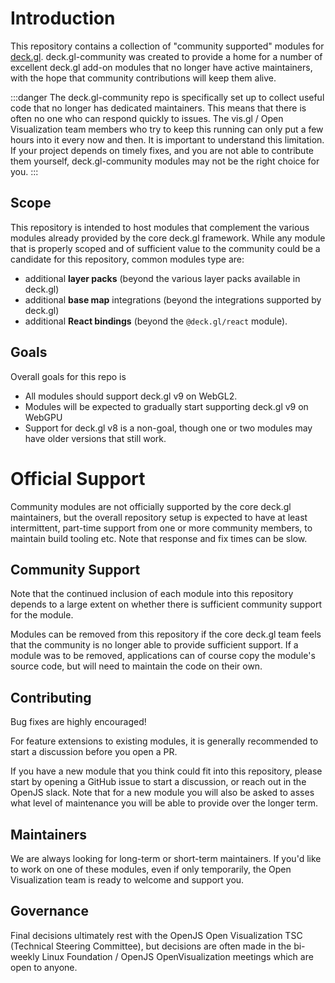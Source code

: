 # Introduction

This repository contains a collection of "community supported" modules for [deck.gl](https://deck.gl).
deck.gl-community was created to provide a home for a number of excellent deck.gl add-on modules that no longer have active maintainers, with the hope that community contributions will keep them alive.

:::danger
The deck.gl-community repo is specifically set up to collect useful code that no longer has dedicated maintainers. This means that there is often no one who can respond quickly to issues. The vis.gl / Open Visualization team members who try to keep this running can only put a few hours into it every now and then. It is important to understand this limitation. If your project depends on timely fixes, and you are not able to contribute them yourself, deck.gl-community modules may not be the right choice for you.
:::

## Scope

This repository is intended to host modules that complement the various modules already provided by the core deck.gl framework. 
While any module that is properly scoped and of sufficient value to the community could be a candidate for this repository, 
common modules type are:

- additional **layer packs** (beyond the various layer packs available in deck.gl)
- additional **base map** integrations (beyond the integrations supported by deck.gl)
- additional **React bindings** (beyond the `@deck.gl/react` module).

## Goals

Overall goals for this repo is
- All modules should support deck.gl v9 on WebGL2.
- Modules will be expected to gradually start supporting deck.gl v9 on WebGPU 
- Support for deck.gl v8 is a non-goal, though one or two modules may have older versions that still work.

# Official Support

Community modules are not officially supported by the core deck.gl maintainers,
but the overall repository setup is expected to have at least intermittent, part-time support from one or more community members, to maintain build tooling etc. Note that response and fix times can be slow.

## Community Support

Note that the continued inclusion of each module into this repository depends to a large extent on whether there is sufficient community support for the module. 

Modules can be removed from this repository if the core deck.gl team feels that the community is no longer able to provide sufficient support.
If a module was to be removed, applications can of course copy the module's source code, but will need to maintain the code on their own.

## Contributing

Bug fixes are highly encouraged!

For feature extensions to existing modules, it is generally recommended to start a discussion before you open a PR.

If you have a new module that you think could fit into this repository, please start by opening a GitHub issue to start a discussion, or reach out in the OpenJS slack.
Note that for a new module you will also be asked to asses what level of maintenance you will be able to provide over the longer term.

## Maintainers

We are always looking for long-term or short-term maintainers. If you'd like to work on one of these modules, even if only temporarily, the Open Visualization team is ready to welcome and support you.

## Governance

Final decisions ultimately rest with the OpenJS Open Visualization TSC (Technical Steering Committee), but decisions are often made in the bi-weekly Linux Foundation / OpenJS OpenVisualization meetings which are open to anyone.
